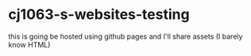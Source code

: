 # cj1063-s-websites-testing
this is going be hosted using github pages and I'll share assets (I barely know HTML)
